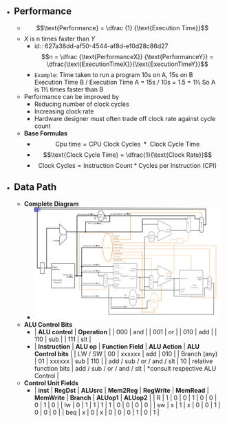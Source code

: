 - ## Performance
	- $$\text{Performance} = \dfrac {1} {\text{Execution Time}}$$
	- $X$ is n times faster than $Y$
		- id:: 627a38dd-af50-4544-af8d-e10d28c86d27
		  $$n = \dfrac {\text{PerformanceX}} {\text{PerformanceY}} = \dfrac{\text{ExecutionTimeX}}{\text{ExecutionTimeY}}$$
		- `Example`: Time taken to run a program
		  10s on A, 
		  15s on B
		  Execution Time B / Execution Time A = 15s / 10s = 1.5 = 1½
		  So A is 1½ times faster than B
	- Performance can be improved by
		- Reducing number of clock cycles
		- Increasing clock rate
		- Hardware designer must often trade off clock rate against cycle count
	- **Base Formulas**
		- $$\text{Cpu time} = \text{CPU Clock Cycles } * \text{ Clock Cycle Time}$$
		- $$\text{Clock Cycle Time} = \dfrac{1}{\text{Clock Rate}}$$
		- $$\text{Clock Cycles} = \text{Instruction Count} * \text{Cycles per Instruction (CPI)}$$
- ## Data Path
	- **Complete Diagram**
		- ![image.png](../assets/image_1652180681450_0.png)
	- **ALU Control Bits**
		- | **ALU control** | **Operation** |
		  | 000 | and |
		  | 001 | or |
		  | 010 | add |
		  | 110 | sub |
		  | 111 | slt |
		- | **Instruction** | **ALU op** | **Function Field** | **ALU Action** | **ALU Control bits** |
		  | LW / SW | 00 | xxxxxx | add | 010 |
		  | Branch (any) | 01 | xxxxxx | sub | 110 |
		  | add / sub / or / and / slt | 10 | relative function bits | add / sub / or / and / slt | *consult respective ALU Control |
	- **Control Unit Fields**
		- | **inst** | **RegDst** | **ALUsrc** | **Mem2Reg** | **RegWrite** | **MemRead** | **MemWrite** | **Branch** | **ALUop1** | **ALUop2** |
		  | R | 1 | 0 | 0 | 1 | 0 | 0 | 0 | 1 | 0 |
		  | lw | 0 | 1 | 1 | 1 | 1 | 0 | 0 | 0 | 0 |
		  | sw | x | 1 | x | 0 | 0 | 1 | 0 | 0 | 0 |
		  | beq | x | 0 | x | 0 | 0 | 0 | 1 | 0 | 1 |